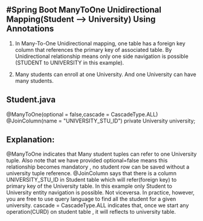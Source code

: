 #Spring Boot ManyToOne Unidirectional Mapping(Student --> University) Using Annotations
---------------------------------------------------------------------------------------

1) In Many-To-One Unidirectional mapping, one table has a foreign key column that references the primary key of associated table.
By Unidirectional relationship means only one side navigation is possible (STUDENT to UNIVERSITY in this example).

2) Many students can enroll at one University. And one University can have many students.


Student.java
------------
@ManyToOne(optional = false,cascade = CascadeType.ALL)
@JoinColumn(name = "UNIVERSITY_STU_ID")
private University university;

Explanation:
------------

@ManyToOne indicates that Many student tuples can refer to one University tuple.
Also note that we have provided optional=false means this relationship becomes mandatory , no student row can be saved without a university tuple reference.
@JoinColumn says that there is a column UNIVERSITY_STU_ID in Student table which will refer(foreign key) to primary key of the University table.
In this example only Student to University entity navigation is possible. Not viceversa.
In practice, however, you are free to use query language to find all the student for a given university.
cascade = CascadeType.ALL indicates that, once we start any operation(CURD) on student table , it will reflects to university table.









